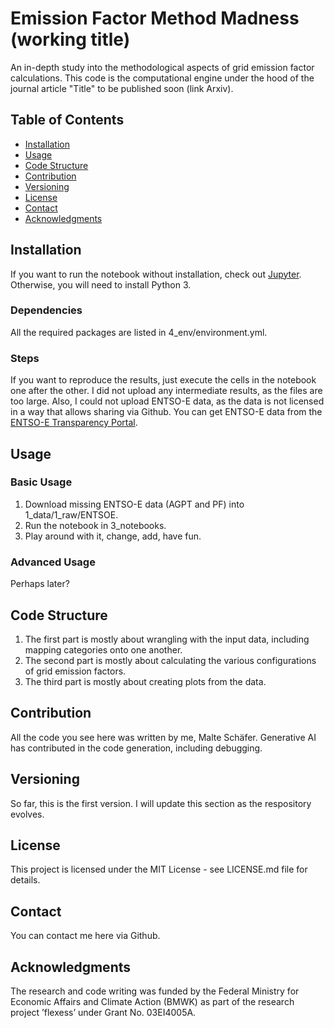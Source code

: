 # Emission Factor Method Madness (working title)

An in-depth study into the methodological aspects of grid emission factor calculations. This code is the computational engine under the hood of the journal article "Title" to be published soon (link Arxiv).

## Table of Contents
- [Installation](#installation)
- [Usage](#usage)
- [Code Structure](#code-structure)
- [Contribution](#contribution)
- [Versioning](#versioning)
- [License](#license)
- [Contact](#contact)
- [Acknowledgments](#acknowledgments)

## Installation
If you want to run the notebook without installation, check out [Jupyter](https://jupyter.org/try). Otherwise, you will need to install Python 3.

### Dependencies
All the required packages are listed in 4_env/environment.yml.

### Steps
If you want to reproduce the results, just execute the cells in the notebook one after the other. I did not upload any intermediate results, as the files are too large. Also, I could not upload ENTSO-E data, as the data is not licensed in a way that allows sharing via Github. You can get ENTSO-E data from the [ENTSO-E Transparency Portal](https://transparency.entsoe.eu/).

## Usage

### Basic Usage
1. Download missing ENTSO-E data (AGPT and PF) into 1_data/1_raw/ENTSOE.
2. Run the notebook in 3_notebooks.
3. Play around with it, change, add, have fun.

### Advanced Usage
Perhaps later?

## Code Structure
1. The first part is mostly about wrangling with the input data, including mapping categories onto one another.
2. The second part is mostly about calculating the various configurations of grid emission factors.
3. The third part is mostly about creating plots from the data.

## Contribution
All the code you see here was written by me, Malte Schäfer. Generative AI has contributed in the code generation, including debugging.

## Versioning
So far, this is the first version. I will update this section as the respository evolves.

## License
This project is licensed under the MIT License - see LICENSE.md file for details.

## Contact
You can contact me here via Github.

## Acknowledgments
The research and code writing was funded by the Federal Ministry for Economic Affairs and Climate Action (BMWK) as part of the research project ’flexess’ under Grant No. 03EI4005A.
